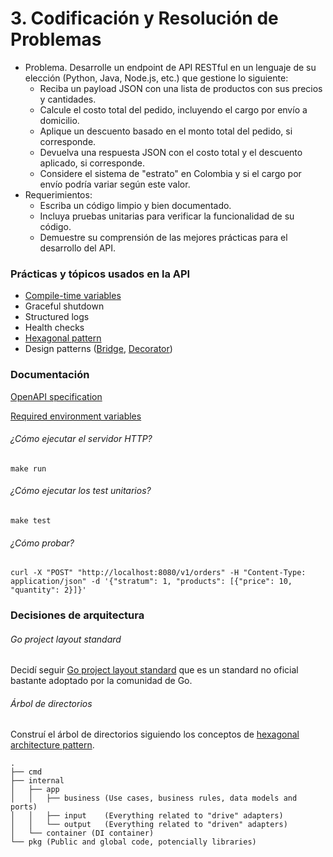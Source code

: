 # 3. Codificación y Resolución de Problemas
- Problema. Desarrolle un endpoint de API RESTful en un
  lenguaje de su elección (Python, Java, Node.js, etc.)
  que gestione lo siguiente:
  - Reciba un payload JSON con una lista de
  productos con sus precios y cantidades.
  - Calcule el costo total del pedido, incluyendo el
  cargo por envío a domicilio.
  - Aplique un descuento basado en el monto total
  del pedido, si corresponde.
  - Devuelva una respuesta JSON con el costo
  total y el descuento aplicado, si corresponde.
  - Considere el sistema de "estrato" en Colombia
  y si el cargo por envío podría variar según este
  valor.
- Requerimientos:
  - Escriba un código limpio y bien documentado.
  - Incluya pruebas unitarias para verificar la
  funcionalidad de su código.
  - Demuestre su comprensión de las mejores prácticas
  para el desarrollo del API.


### Prácticas y tópicos usados en la API
- [Compile-time variables](https://www.digitalocean.com/community/tutorials/using-ldflags-to-set-version-information-for-go-applications)
- Graceful shutdown
- Structured logs
- Health checks 
- [Hexagonal pattern](https://alistair.cockburn.us/hexagonal-architecture/)
- Design patterns ([Bridge](https://refactoring.guru/design-patterns/bridge), [Decorator](https://refactoring.guru/design-patterns/decorator))

### Documentación
[OpenAPI specification](docs/OpenAPI.json)

[Required environment variables](.env.example)

###### ¿Cómo ejecutar el servidor HTTP?
```shell
make run
```
###### ¿Cómo ejecutar los test unitarios?
```shell
make test
```
###### ¿Cómo probar?
```shell
curl -X "POST" "http://localhost:8080/v1/orders" -H "Content-Type: application/json" -d '{"stratum": 1, "products": [{"price": 10, "quantity": 2}]}'
```
### Decisiones de arquitectura
###### Go project layout standard
Decidí seguir [Go project layout standard](https://github.com/golang-standards/project-layout) que es un standard no oficial bastante adoptado por la comunidad de Go.

###### Árbol de directorios
Construí el árbol de directorios siguiendo los conceptos de [hexagonal architecture pattern](https://alistair.cockburn.us/hexagonal-architecture/).
```
.
├── cmd
├── internal
│   ├── app
│   │   ├── business (Use cases, business rules, data models and ports)
│   │   ├── input    (Everything related to "drive" adapters)
│   │   └── output   (Everything related to "driven" adapters)
│   └── container (DI container)
└── pkg (Public and global code, potencially libraries)
```